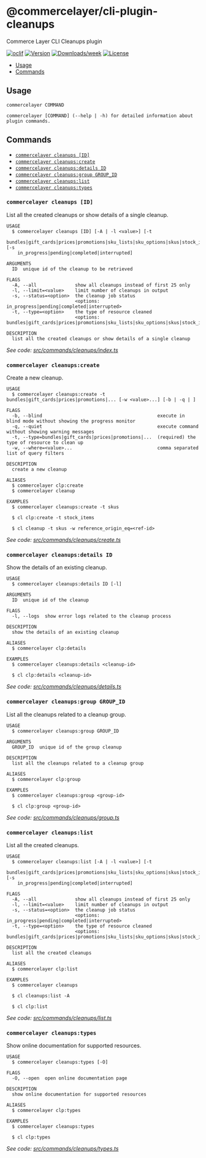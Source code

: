 # @commercelayer/cli-plugin-cleanups

Commerce Layer CLI Cleanups plugin

[![oclif](https://img.shields.io/badge/cli-oclif-brightgreen.svg)](https://oclif.io)
[![Version](https://img.shields.io/npm/v/@commercelayer/cli-plugin-cleanups.svg)](https://npmjs.org/package/@commercelayer/cli-plugin-cleanups)
[![Downloads/week](https://img.shields.io/npm/dw/@commercelayer/cli-plugin-cleanups.svg)](https://npmjs.org/package/@commercelayer/cli-plugin-cleanups)
[![License](https://img.shields.io/npm/l/@commercelayer/cli-plugin-cleanups.svg)](https://github.com/@commercelayer/cli-plugin-cleanups/blob/master/package.json)

<!-- toc -->

* [Usage](#usage)
* [Commands](#commands)
<!-- tocstop -->
## Usage
<!-- usage -->

```sh-session
commercelayer COMMAND

commercelayer [COMMAND] (--help | -h) for detailed information about plugin commands.
```
<!-- usagestop -->
## Commands
<!-- commands -->

* [`commercelayer cleanups [ID]`](#commercelayer-cleanups-id)
* [`commercelayer cleanups:create`](#commercelayer-cleanupscreate)
* [`commercelayer cleanups:details ID`](#commercelayer-cleanupsdetails-id)
* [`commercelayer cleanups:group GROUP_ID`](#commercelayer-cleanupsgroup-group_id)
* [`commercelayer cleanups:list`](#commercelayer-cleanupslist)
* [`commercelayer cleanups:types`](#commercelayer-cleanupstypes)

### `commercelayer cleanups [ID]`

List all the created cleanups or show details of a single cleanup.

```sh-session
USAGE
  $ commercelayer cleanups [ID] [-A | -l <value>] [-t
    bundles|gift_cards|prices|promotions|sku_lists|sku_options|skus|stock_items] [-s
    in_progress|pending|completed|interrupted]

ARGUMENTS
  ID  unique id of the cleanup to be retrieved

FLAGS
  -A, --all              show all cleanups instead of first 25 only
  -l, --limit=<value>    limit number of cleanups in output
  -s, --status=<option>  the cleanup job status
                         <options: in_progress|pending|completed|interrupted>
  -t, --type=<option>    the type of resource cleaned
                         <options: bundles|gift_cards|prices|promotions|sku_lists|sku_options|skus|stock_items>

DESCRIPTION
  list all the created cleanups or show details of a single cleanup
```

_See code: [src/commands/cleanups/index.ts](https://github.com/commercelayer/commercelayer-cli-plugin-cleanups/blob/main/src/commands/cleanups/index.ts)_

### `commercelayer cleanups:create`

Create a new cleanup.

```sh-session
USAGE
  $ commercelayer cleanups:create -t bundles|gift_cards|prices|promotions|... [-w <value>...] [-b | -q | ]

FLAGS
  -b, --blind                                          execute in blind mode without showing the progress monitor
  -q, --quiet                                          execute command without showing warning messages
  -t, --type=bundles|gift_cards|prices|promotions|...  (required) the type of resource to clean up
  -w, --where=<value>...                               comma separated list of query filters

DESCRIPTION
  create a new cleanup

ALIASES
  $ commercelayer clp:create
  $ commercelayer cleanup

EXAMPLES
  $ commercelayer cleanups:create -t skus

  $ cl clp:create -t stock_items

  $ cl cleanup -t skus -w reference_origin_eq=<ref-id>
```

_See code: [src/commands/cleanups/create.ts](https://github.com/commercelayer/commercelayer-cli-plugin-cleanups/blob/main/src/commands/cleanups/create.ts)_

### `commercelayer cleanups:details ID`

Show the details of an existing cleanup.

```sh-session
USAGE
  $ commercelayer cleanups:details ID [-l]

ARGUMENTS
  ID  unique id of the cleanup

FLAGS
  -l, --logs  show error logs related to the cleanup process

DESCRIPTION
  show the details of an existing cleanup

ALIASES
  $ commercelayer clp:details

EXAMPLES
  $ commercelayer cleanups:details <cleanup-id>

  $ cl clp:details <cleanup-id>
```

_See code: [src/commands/cleanups/details.ts](https://github.com/commercelayer/commercelayer-cli-plugin-cleanups/blob/main/src/commands/cleanups/details.ts)_

### `commercelayer cleanups:group GROUP_ID`

List all the cleanups related to a cleanup group.

```sh-session
USAGE
  $ commercelayer cleanups:group GROUP_ID

ARGUMENTS
  GROUP_ID  unique id of the group cleanup

DESCRIPTION
  list all the cleanups related to a cleanup group

ALIASES
  $ commercelayer clp:group

EXAMPLES
  $ commercelayer cleanups:group <group-id>

  $ cl clp:group <group-id>
```

_See code: [src/commands/cleanups/group.ts](https://github.com/commercelayer/commercelayer-cli-plugin-cleanups/blob/main/src/commands/cleanups/group.ts)_

### `commercelayer cleanups:list`

List all the created cleanups.

```sh-session
USAGE
  $ commercelayer cleanups:list [-A | -l <value>] [-t
    bundles|gift_cards|prices|promotions|sku_lists|sku_options|skus|stock_items] [-s
    in_progress|pending|completed|interrupted]

FLAGS
  -A, --all              show all cleanups instead of first 25 only
  -l, --limit=<value>    limit number of cleanups in output
  -s, --status=<option>  the cleanup job status
                         <options: in_progress|pending|completed|interrupted>
  -t, --type=<option>    the type of resource cleaned
                         <options: bundles|gift_cards|prices|promotions|sku_lists|sku_options|skus|stock_items>

DESCRIPTION
  list all the created cleanups

ALIASES
  $ commercelayer clp:list

EXAMPLES
  $ commercelayer cleanups

  $ cl cleanups:list -A

  $ cl clp:list
```

_See code: [src/commands/cleanups/list.ts](https://github.com/commercelayer/commercelayer-cli-plugin-cleanups/blob/main/src/commands/cleanups/list.ts)_

### `commercelayer cleanups:types`

Show online documentation for supported resources.

```sh-session
USAGE
  $ commercelayer cleanups:types [-O]

FLAGS
  -O, --open  open online documentation page

DESCRIPTION
  show online documentation for supported resources

ALIASES
  $ commercelayer clp:types

EXAMPLES
  $ commercelayer cleanups:types

  $ cl clp:types
```

_See code: [src/commands/cleanups/types.ts](https://github.com/commercelayer/commercelayer-cli-plugin-cleanups/blob/main/src/commands/cleanups/types.ts)_
<!-- commandsstop -->

